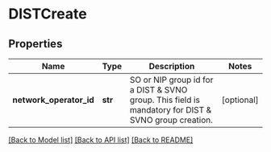 # DISTCreate

## Properties
Name | Type | Description | Notes
------------ | ------------- | ------------- | -------------
**network_operator_id** | **str** | SO or NIP group id for a DIST &amp; SVNO  group. This field is mandatory for DIST &amp; SVNO group creation. | [optional] 

[[Back to Model list]](../README.md#documentation-for-models) [[Back to API list]](../README.md#documentation-for-api-endpoints) [[Back to README]](../README.md)

